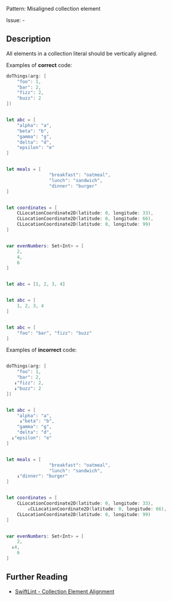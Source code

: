 Pattern: Misaligned collection element

Issue: -

## Description

All elements in a collection literal should be vertically aligned.

Examples of **correct** code:
```swift
doThings(arg: [
    "foo": 1,
    "bar": 2,
    "fizz": 2,
    "buzz": 2
])


let abc = [
    "alpha": "a",
    "beta": "b",
    "gamma": "g",
    "delta": "d",
    "epsilon": "e"
]


let meals = [
                "breakfast": "oatmeal",
                "lunch": "sandwich",
                "dinner": "burger"
]


let coordinates = [
    CLLocationCoordinate2D(latitude: 0, longitude: 33),
    CLLocationCoordinate2D(latitude: 0, longitude: 66),
    CLLocationCoordinate2D(latitude: 0, longitude: 99)
]


var evenNumbers: Set<Int> = [
    2,
    4,
    6
]


let abc = [1, 2, 3, 4]


let abc = [
    1, 2, 3, 4
]


let abc = [
    "foo": "bar", "fizz": "buzz"
]

```
Examples of **incorrect** code:
```swift

doThings(arg: [
    "foo": 1,
    "bar": 2,
   ↓"fizz": 2,
   ↓"buzz": 2
])


let abc = [
    "alpha": "a",
     ↓"beta": "b",
    "gamma": "g",
    "delta": "d",
  ↓"epsilon": "e"
]


let meals = [
                "breakfast": "oatmeal",
                "lunch": "sandwich",
    ↓"dinner": "burger"
]


let coordinates = [
    CLLocationCoordinate2D(latitude: 0, longitude: 33),
        ↓CLLocationCoordinate2D(latitude: 0, longitude: 66),
    CLLocationCoordinate2D(latitude: 0, longitude: 99)
]


var evenNumbers: Set<Int> = [
    2,
  ↓4,
    6
]

```

## Further Reading

* [SwiftLint - Collection Element Alignment](https://github.com/realm/SwiftLint/blob/master/Rules.md#collection-element-alignment)